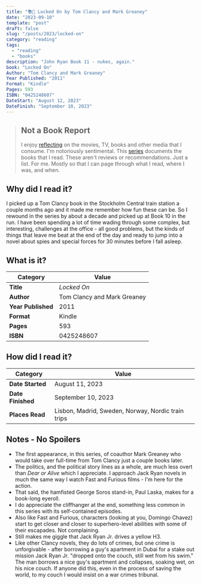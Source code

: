 ```yaml
---
title: "📚🛬 Locked On by Tom Clancy and Mark Greaney"
date: "2023-09-10"
template: "post"
draft: false
slug: "/posts/2023/locked-on"
category: "reading"
tags:
  - "reading"
  - "books"
description: "John Ryan Book 11 - nukes, again."
book: "Locked On"
Author: "Tom Clancy and Mark Greaney"
Year Published: "2011"
Format: "Kindle"
Pages: 593
ISBN: "0425248607"
DateStart: "August 12, 2023"
DateFinish: "September 10, 2023"
---
```


> ## Not a Book Report
> I enjoy [reflecting](https://blog.samrhea.com/posts/2019/analyze-media-habits) on the movies, TV, books and other media that I consume. I'm notoriously sentimental. This [series](https://blog.samrhea.com/category/reading) documents the books that I read. These aren't reviews or recommendations. Just a list. For me. Mostly so that I can page through what I read, where I was, and when.

## Why did I read it?
I picked up a Tom Clancy book in the Stockholm Central train station a couple months ago and it made me remember how fun these can be. So I rewound in the series by about a decade and picked up at Book 10 in the run. I have been spending a lot of time wading through some complex, but interesting, challenges at the office - all good problems, but the kinds of things that leave me beat at the end of the day and ready to jump into a novel about spies and special forces for 30 minutes before I fall asleep.

## What is it?
|Category|Value|
|---|---|
|**Title**|*Locked On*|
|**Author**|Tom Clancy and Mark Greaney|
|**Year Published**|2011|
|**Format**|Kindle|
|**Pages**|593|
|**ISBN**|0425248607|

## How did I read it?
|Category|Value|
|---|---|
|**Date Started**|August 11, 2023|
|**Date Finished**|September 10, 2023|
|**Places Read**|Lisbon, Madrid, Sweden, Norway, Nordic train trips|

## Notes - No Spoilers
* The first appearance, in this series, of coauthor Mark Greaney who would take over full-time from Tom Clancy just a couple books later.
* The politics, and the political story lines as a whole, are much less overt than *Dear or Alive* which I appreciate. I approach Jack Ryan novels in much the same way I watch Fast and Furious films - I'm here for the action.
* That said, the hamfisted George Soros stand-in, Paul Laska, makes for a book-long eyeroll.
* I do appreciate the cliffhanger at the end, something less common in this series with its self-contained episodes.
* Also like Fast and Furious, characters (looking at you, Domingo Chavez) start to get closer and closer to superhero-level abilities with some of their escapades. Not complaining.
* Still makes me giggle that Jack Ryan Jr. drives a yellow H3.
* Like other Clancy novels, they do lots of crimes, but one crime is unforgivable - after borrowing a guy's apartment in Dubai for a stake out mission Jack Ryan Jr. "dropped onto the couch, still wet from his swim." The man borrows a nice guy's apartment and collapses, soaking wet, on his nice couch. If anyone did this, even in the process of saving the world, to my couch I would insist on a war crimes tribunal.
